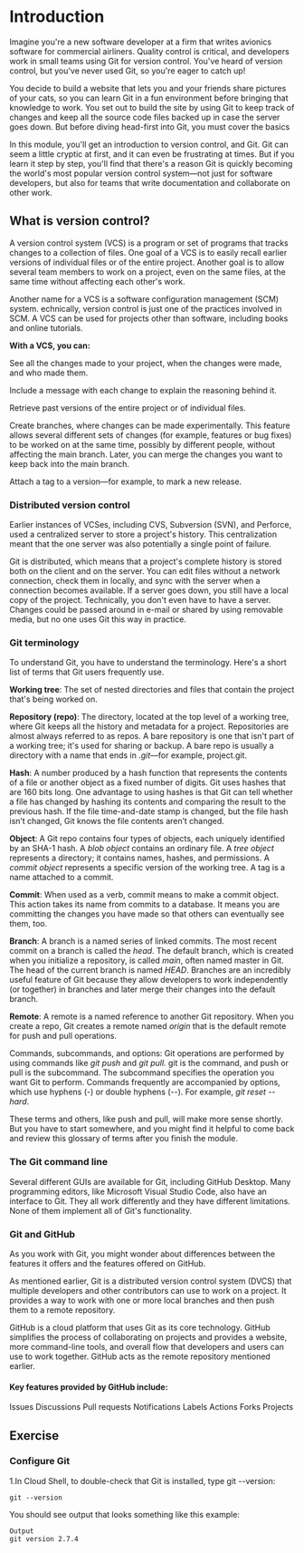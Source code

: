 # Introduction

Imagine you're a new software developer at a firm that writes avionics software for commercial airliners. Quality control is critical, and developers work in small teams using Git for version control. You've heard of version control, but you've never used Git, so you're eager to catch up!

You decide to build a website that lets you and your friends share pictures of your cats, so you can learn Git in a fun environment before bringing that knowledge to work. You set out to build the site by using Git to keep track of changes and keep all the source code files backed up in case the server goes down. But before diving head-first into Git, you must cover the basics

In this module, you'll get an introduction to version control, and Git. Git can seem a little cryptic at first, and it can even be frustrating at times. But if you learn it step by step, you'll find that there's a reason Git is quickly becoming the world's most popular version control system—not just for software developers, but also for teams that write documentation and collaborate on other work.

## What is version control?

A version control system (VCS) is a program or set of programs that tracks changes to a collection of files. One goal of a VCS is to easily recall earlier versions of individual files or of the entire project. Another goal is to allow several team members to work on a project, even on the same files, at the same time without affecting each other's work.

Another name for a VCS is a software configuration management (SCM) system. echnically, version control is just one of the practices involved in SCM. A VCS can be used for projects other than software, including books and online tutorials.

**With a VCS, you can:**

See all the changes made to your project, when the changes were made, and who made them.

Include a message with each change to explain the reasoning behind it.

Retrieve past versions of the entire project or of individual files.

Create branches, where changes can be made experimentally. This feature allows several different sets of changes (for example, features or bug fixes) to be worked on at the same time, possibly by different people, without affecting the main branch. Later, you can merge the changes you want to keep back into the main branch.

Attach a tag to a version—for example, to mark a new release.

### Distributed version control
Earlier instances of VCSes, including CVS, Subversion (SVN), and Perforce, used a centralized server to store a project's history. This centralization meant that the one server was also potentially a single point of failure.

Git is distributed, which means that a project's complete history is stored both on the client and on the server. You can edit files without a network connection, check them in locally, and sync with the server when a connection becomes available. If a server goes down, you still have a local copy of the project. Technically, you don't even have to have a server. Changes could be passed around in e-mail or shared by using removable media, but no one uses Git this way in practice.

### Git terminology
To understand Git, you have to understand the terminology. Here's a short list of terms that Git users frequently use.

**Working tree**: The set of nested directories and files that contain the project that's being worked on.

**Repository (repo)**: The directory, located at the top level of a working tree, where Git keeps all the history and metadata for a project. Repositories are almost always referred to as repos. A bare repository is one that isn't part of a working tree; it's used for sharing or backup. A bare repo is usually a directory with a name that ends in 
*.git*—for example, project.git.

**Hash**: A number produced by a hash function that represents the contents of a file or another object as a fixed number of digits. Git uses hashes that are 160 bits long. One advantage to using hashes is that Git can tell whether a file has changed by hashing its contents and comparing the result to the previous hash. If the file time-and-date stamp is changed, but the file hash isn’t changed, Git knows the file contents aren’t changed.

**Object**: A Git repo contains four types of objects, each uniquely identified by an SHA-1 hash. A *blob object* contains an ordinary file. A *tree object* represents a directory; it contains names, hashes, and permissions. A *commit object* represents a specific version of the working tree. A tag is a name attached to a commit.

**Commit**: When used as a verb, commit means to make a commit object. This action takes its name from commits to a database. It means you are committing the changes you have made so that others can eventually see them, too.

**Branch**: A branch is a named series of linked commits. The most recent commit on a branch is called the *head*. The default branch, which is created when you initialize a repository, is called *main*, often named master in Git. The head of the current branch is named *HEAD*. Branches are an incredibly useful feature of Git because they allow developers to work independently (or together) in branches and later merge their changes into the default branch.

**Remote**: A remote is a named reference to another Git repository. When you create a repo, Git creates a remote named *origin* that is the default remote for push and pull operations.

Commands, subcommands, and options: Git operations are performed by using commands like *git push* and *git pull.* git is the command, and push or pull is the subcommand. The subcommand specifies the operation you want Git to perform. Commands frequently are accompanied by options, which use hyphens (-) or double hyphens (--). For example, *git reset --hard*.

These terms and others, like push and pull, will make more sense shortly. But you have to start somewhere, and you might find it helpful to come back and review this glossary of terms after you finish the module.

### The Git command line
Several different GUIs are available for Git, including GitHub Desktop. Many programming editors, like Microsoft Visual Studio Code, also have an interface to Git. They all work differently and they have different limitations. None of them implement all of Git's functionality.

### Git and GitHub
As you work with Git, you might wonder about differences between the features it offers and the features offered on GitHub.

As mentioned earlier, Git is a distributed version control system (DVCS) that multiple developers and other contributors can use to work on a project. It provides a way to work with one or more local branches and then push them to a remote repository.

GitHub is a cloud platform that uses Git as its core technology. GitHub simplifies the process of collaborating on projects and provides a website, more command-line tools, and overall flow that developers and users can use to work together. GitHub acts as the remote repository mentioned earlier.

#### Key features provided by GitHub include:

Issues
Discussions
Pull requests
Notifications
Labels
Actions
Forks
Projects

## Exercise

### Configure Git
1.In Cloud Shell, to double-check that Git is installed, type git --version:

    git --version

You should see output that looks something like this example:

    Output
    git version 2.7.4

